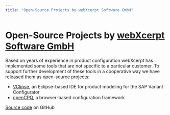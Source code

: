 ```yaml
---
title: "Open-Source Projects by webXcerpt Software GmbH"
---
```


Open-Source Projects by [webXcerpt Software GmbH](http://webxcerpt.com)
=======================================================================

Based on years of experience in product configuration webXcerpt has
implemented some tools that are not specific to a particular customer.
To support further development of these tools in a cooperative way we
have released them as open-source projects:

* [VClipse](/VClipse), an Eclipse-based IDE for product modeling for the
  SAP Variant Configurator
* [openCPQ](/openCPQ), a browser-based configuration framework

[Source code](https://github.com/webXcerpt) on GitHub
